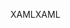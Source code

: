 <span data-ttu-id="e5143-101">XAML</span><span class="sxs-lookup"><span data-stu-id="e5143-101">XAML</span></span>